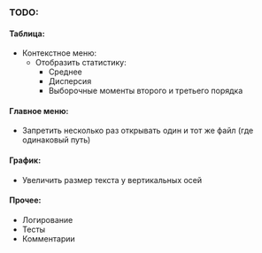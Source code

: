### TODO:
#### Таблица:
* Контекстное меню:
  * Отобразить статистику:
    * Среднее
    * Дисперсия
    * Выборочные моменты второго и третьего порядка

#### Главное меню:
* Запретить несколько раз открывать один и тот же файл (где одинаковый путь)

#### График:
* Увеличить размер текста у вертикальных осей

#### Прочее:
* Логирование
* Тесты
* Комментарии
